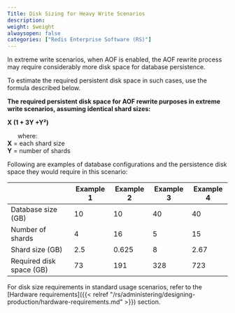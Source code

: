```yaml
---
Title: Disk Sizing for Heavy Write Scenarios
description: 
weight: $weight
alwaysopen: false
categories: ["Redis Enterprise Software (RS)"]
---
```

In extreme write scenarios, when AOF is enabled, the AOF rewrite process
may require considerably more disk space for database persistence.

To estimate the required persistent disk space in such cases, use the
formula described below.

**The required persistent disk space for AOF rewrite purposes in extreme
write scenarios, assuming identical shard sizes:**

**X (1 + 3Y +Y²)**

      where:\
**X** = each shard size\
**Y** = number of shards

Following are examples of database configurations and the persistence
disk space they would require in this scenario:

|   | Example 1 | Example 2 | Example 3 | Example 4 |
|---|------------|-----------------|------------|-----------------|
| Database size (GB) | 10 | 10 | 40 | 40 |
| Number of shards | 4 | 16 | 5 | 15 |
| Shard size (GB) | 2.5 | 0.625 | 8 | 2.67 |
| Required disk space (GB) | 73 | 191 | 328 | 723 |

For disk size requirements in standard usage scenarios, refer to the
[Hardware 
requirements]({{< relref "/rs/administering/designing-production/hardware-requirements.md" >}})
section.
